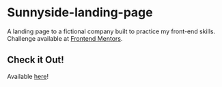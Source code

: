 # Sunnyside-landing-page
A landing page to a fictional company built to practice my front-end skills. Challenge available at [Frontend Mentors](https://www.frontendmentor.io/solutions).

## Check it Out!
Available [here](https://bernardocastro.github.io/Sunnyside-landing-page/)!
